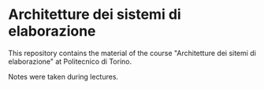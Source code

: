 # Architetture dei sistemi di elaborazione

This repository contains the material of the course "Architetture dei sitemi di elaborazione" at Politecnico di Torino.

Notes were taken during lectures.
